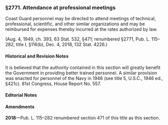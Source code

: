 ### §2771. Attendance at professional meetings ###

Coast Guard personnel may be directed to attend meetings of technical, professional, scientific, and other similar organizations and may be reimbursed for expenses thereby incurred at the rates authorized by law.

(Aug. 4, 1949, ch. 393, 63 Stat. 532, §471; renumbered §2771, Pub. L. 115–282, title I, §116(b), Dec. 4, 2018, 132 Stat. 4226.)

#### Historical and Revision Notes ####

It is believed that the authority contained in this section will greatly benefit the Government in providing better trained personnel. A similar provision was enacted for personnel of the Navy in 1946 (see title 5, U.S.C., 1946 ed., §421c). 81st Congress, House Report No. 557.

#### **Editorial Notes** ####

#### Amendments ####

**2018**—Pub. L. 115–282 renumbered section 471 of this title as this section.